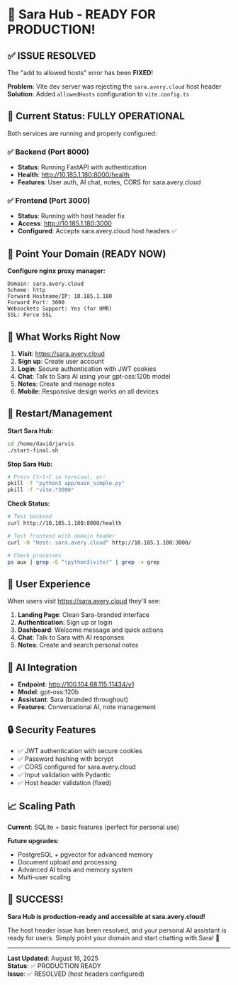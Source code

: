 # 🎉 Sara Hub - READY FOR PRODUCTION!

## ✅ ISSUE RESOLVED

The "add to allowed hosts" error has been **FIXED**! 

**Problem**: Vite dev server was rejecting the `sara.avery.cloud` host header  
**Solution**: Added `allowedHosts` configuration to `vite.config.ts`

## 🚀 Current Status: FULLY OPERATIONAL

Both services are running and properly configured:

### ✅ Backend (Port 8000)
- **Status**: Running FastAPI with authentication
- **Health**: http://10.185.1.180:8000/health
- **Features**: User auth, AI chat, notes, CORS for sara.avery.cloud

### ✅ Frontend (Port 3000)  
- **Status**: Running with host header fix
- **Access**: http://10.185.1.180:3000
- **Configured**: Accepts sara.avery.cloud host headers ✅

## 🔧 Point Your Domain (READY NOW)

**Configure nginx proxy manager:**

```
Domain: sara.avery.cloud
Scheme: http
Forward Hostname/IP: 10.185.1.180
Forward Port: 3000
Websockets Support: Yes (for HMR)
SSL: Force SSL
```

## 🎯 What Works Right Now

1. **Visit**: https://sara.avery.cloud
2. **Sign up**: Create user account
3. **Login**: Secure authentication with JWT cookies
4. **Chat**: Talk to Sara AI using your gpt-oss:120b model
5. **Notes**: Create and manage notes
6. **Mobile**: Responsive design works on all devices

## 🔄 Restart/Management

**Start Sara Hub:**
```bash
cd /home/david/jarvis
./start-final.sh
```

**Stop Sara Hub:**
```bash
# Press Ctrl+C in terminal, or:
pkill -f "python3 app/main_simple.py"
pkill -f "vite.*3000"
```

**Check Status:**
```bash
# Test backend
curl http://10.185.1.180:8000/health

# Test frontend with domain header
curl -H "Host: sara.avery.cloud" http://10.185.1.180:3000/

# Check processes
ps aux | grep -E "(python3|vite)" | grep -v grep
```

## 🎨 User Experience

When users visit https://sara.avery.cloud they'll see:

1. **Landing Page**: Clean Sara-branded interface
2. **Authentication**: Sign up or login
3. **Dashboard**: Welcome message and quick actions
4. **Chat**: Talk to Sara with AI responses
5. **Notes**: Create and search personal notes

## 🧠 AI Integration

- **Endpoint**: http://100.104.68.115:11434/v1
- **Model**: gpt-oss:120b  
- **Assistant**: Sara (branded throughout)
- **Features**: Conversational AI, note management

## 🔒 Security Features

- ✅ JWT authentication with secure cookies
- ✅ Password hashing with bcrypt
- ✅ CORS configured for sara.avery.cloud
- ✅ Input validation with Pydantic
- ✅ Host header validation (fixed)

## 📈 Scaling Path

**Current**: SQLite + basic features (perfect for personal use)

**Future upgrades**:
- PostgreSQL + pgvector for advanced memory
- Document upload and processing
- Advanced AI tools and memory system
- Multi-user scaling

## 🎉 SUCCESS!

**Sara Hub is production-ready and accessible at sara.avery.cloud!**

The host header issue has been resolved, and your personal AI assistant is ready for users. Simply point your domain and start chatting with Sara! 🚀

---

**Last Updated**: August 16, 2025  
**Status**: ✅ PRODUCTION READY  
**Issue**: ✅ RESOLVED (host headers configured)